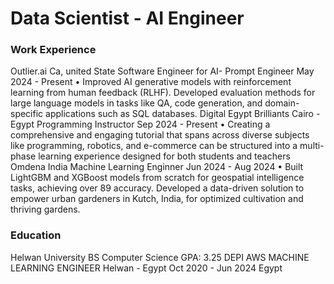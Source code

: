 # Data Scientist - AI Engineer
### Work Experience
Outlier.ai Ca, united State Software Engineer for AI- Prompt Engineer May 2024 - Present
• Improved AI generative models with reinforcement learning from human feedback (RLHF). Developed evaluation methods for large language models in tasks like QA, code generation, and domain-specific applications such as SQL databases.
Digital Egypt Brilliants Cairo -Egypt Programming Instructor Sep 2024 - Present
• Creating a comprehensive and engaging tutorial that spans across diverse subjects like programming, robotics, and e-commerce can be structured into a multi-phase learning experience designed for both students and teachers
Omdena India Machine Learning Enginner Jun 2024 - Aug 2024
• Built LightGBM and XGBoost models from scratch for geospatial intelligence tasks, achieving over 89 accuracy. Developed a data-driven solution to empower urban gardeners in Kutch, India, for optimized cultivation and thriving gardens.


### Education
Helwan University
BS Computer Science GPA: 3.25
DEPI
AWS MACHINE LEARNING ENGINEER
Helwan - Egypt Oct 2020 - Jun 2024
Egypt


